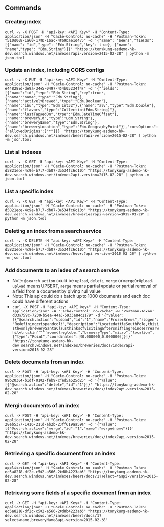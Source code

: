 ## Commands

### Creating index
`curl -v -X POST -H "api-key: <API Key>" -H "Content-Type: application/json" -H "Cache-Control: no-cache" -H "Postman-Token: f510d008-1a60-178b-1bac-48b9bae1d476" -d '{"name": "beers","fields": [{"name": "id","type": "Edm.String","key": true}, {"name": "name","type": "Edm.String"}]}' "https://tonykung-asdemo-hk-dev.search.windows.net/indexes?api-version=2015-02-28" | python -m json.tool`

### Update an index, including CORS configs
`curl -v -X PUT -H "api-key: <API Key>" -H "Content-Type: application/json" -H "Cache-Control: no-cache" -H "Postman-Token: e448288d-de9a-34e5-0497-454b05234f47" -d '{"fields":[{"name":"id","type":"Edm.String","key":true},{"name":"name","type":"Edm.String"},{"name":"activelyBrewed","type":"Edm.Boolean"},{"name":"ibu","type":"Edm.Int32"},{"name":"abv","type":"Edm.Double"},{"name":"flavors","type":"Collection(Edm.String)"},{"name":"lastTappedOn","type":"Edm.DateTimeOffset"},{"name":"breweryId","type":"Edm.String"},{"name":"breweryName","type":"Edm.String"},{"name":"breweryLocation","type":"Edm.GeographyPoint"}],"corsOptions":{"allowedOrigins":["*"]}}' "https://tonykung-asdemo-hk-dev.search.windows.net/indexes/beers?api-version=2015-02-28" | python -m json.tool`

### List all indexes
`curl -v -X GET -H "api-key: <API Key>" -H "Content-Type: application/json" -H "Cache-Control: no-cache" -H "Postman-Token: d5821ede-4c9e-b717-db07-3a534fc6c10b" "https://tonykung-asdemo-hk-dev.search.windows.net/indexes?api-version=2015-02-28" | python -m json.tool`

### List a specific index
`curl -v -X GET -H "api-key: <API Key>" -H "Content-Type: application/json" -H "Cache-Control: no-cache" -H "Postman-Token: d5821ede-4c9e-b717-db07-3a534fc6c10b" "https://tonykung-asdemo-hk-dev.search.windows.net/indexes/breweries?api-version=2015-02-28" | python -m json.tool`

### Deleting an index from a search service
`curl -v -X DELETE -H "api-key: <API Key>" -H "Content-Type: application/json" -H "Cache-Control: no-cache" -H "Postman-Token: d5821ede-4c9e-b717-db07-3a534fc6c10b" "https://tonykung-asdemo-hk-dev.search.windows.net/indexes/beers?api-version=2015-02-28" | python -m json.tool`

### Add documents to an index of a search service
- Note: `@search.action` could be `upload`, `delete`, `merge` or `mergeOrUpload`. `upload` means UPSERT, `merge` means partial update or partial removal of a field from a document by giving null value
- Note: This api could do a batch up to 1000 documents and each doc could have different actions
- `curl -X POST -H "api-key: <API Key>" -H "Content-Type: application/json" -H "Cache-Control: no-cache" -H "Postman-Token: d33a759c-7230-b5ea-44a6-5933a84d1179" -d '{"value":[{"@search.action":"upload","id":"1","name":"FrozenBrews","slogen":"Redefiningcrispandcold","description":"LocatedattheSouthPole,thisistheonlybrewerySantaClausthinksofvisitingaftersniffingreindeerrearwhiletruckin'"'"'aoundtheglobe.","breweryType":"micro","location":{"type":"Point","coordinates":[90.000000,0.000000]}}]}' "https://tonykung-asdemo-hk-dev.search.windows.net/indexes/breweries/docs/index?api-version=2015-02-28"`

### Delete documents from an index
`curl -X POST -H "api-key: <API Key>" -H "Content-Type: application/json" -H "Cache-Control: no-cache" -H "Postman-Token: 99b20304-b1df-0102-feb9-cfed5a525d26" -d '{"value":[{"@search.action":"delete","id":"1"}]}' "https://tonykung-asdemo-hk-dev.search.windows.net/indexes/breweries/docs/index?api-version=2015-02-28"`

### Mergin documents of an index
`curl -X POST -H "api-key: <API Key>" -H "Content-Type: application/json" -H "Cache-Control: no-cache" -H "Postman-Token: 28eb5377-1416-211d-ab2b-23ff619aa59a" -d '{"value":[{"@search.action":"merge","id":"1","name":"mergedname"}]}' "https://tonykung-asdemo-hk-dev.search.windows.net/indexes/breweries/docs/index?api-version=2015-02-28"`

### Retrieving a specific document from an index
`curl -X GET -H "api-key: <API Key>" -H "Content-Type: application/json" -H "Cache-Control: no-cache" -H "Postman-Token: ec5a8218-df2c-c502-a566-20d8b4223ab3" "https://tonykung-asdemo-hk-dev.search.windows.net/indexes/beers/docs/1?select=*&api-version=2015-02-28"`

### Retrieving some fields of a specific document from an index
`curl -X GET -H "api-key: <API Key>" -H "Content-Type: application/json" -H "Cache-Control: no-cache" -H "Postman-Token: ec5a8218-df2c-c502-a566-20d8b4223ab3" "https://tonykung-asdemo-hk-dev.search.windows.net/indexes/beers/docs/1?select=name,breweryName&api-version=2015-02-28"`